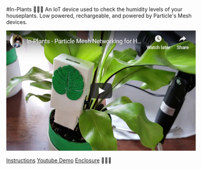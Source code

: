 #In-Plants
🌱🌱🌱
An IoT device used to check the humidity levels of your houseplants. Low powered, rechargeable, and powered by Particle's Mesh devices.

[![Demo Video](/imgs/youtube.png)](https://youtu.be/zaqqBVdNWlM)

[Instructions](https://github.com/NickEngmann/in-plants)
[Youtube Demo](https://youtu.be/zaqqBVdNWlM)
[Enclosure](https://www.thingiverse.com/thing:3437707)
🌱🌱🌱
